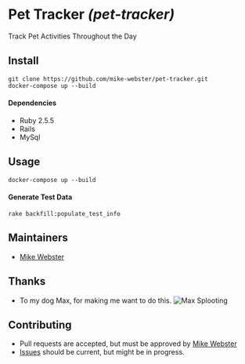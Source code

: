 # Pet Tracker _(pet-tracker)_

Track Pet Activities Throughout the Day

## Install
```
git clone https://github.com/mike-webster/pet-tracker.git
docker-compose up --build
```

#### Dependencies
- Ruby 2.5.5
- Rails
- MySql

## Usage
`docker-compose up --build`

#### Generate Test Data
`rake backfill:populate_test_info`

## Maintainers
- [Mike Webster](www.github.com/mike-webster)

## Thanks
- To my dog Max, for making me want to do this.
![Max Splooting](http://www.mikewebster.tech/max_splooting.png)

## Contributing
- Pull requests are accepted, but must be approved by [Mike Webster](www.github.com/mike-webster)
- [Issues](https://github.com/mike-webster/pet-tracker/issues) should be current, but might be in progress.
